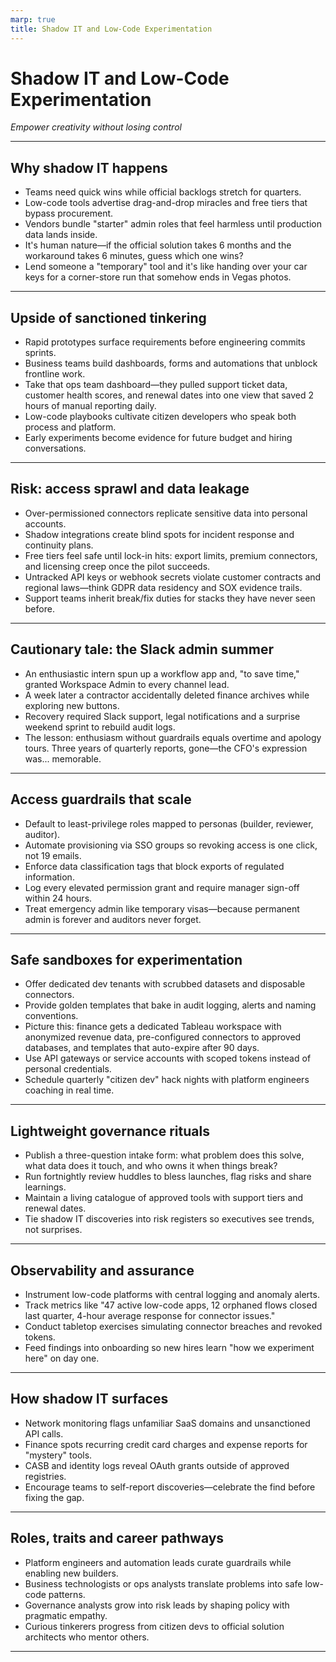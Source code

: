 ```yaml
---
marp: true
title: Shadow IT and Low-Code Experimentation
---
```


# Shadow IT and Low-Code Experimentation
*Empower creativity without losing control*

---

## Why shadow IT happens
- Teams need quick wins while official backlogs stretch for quarters.
- Low-code tools advertise drag-and-drop miracles and free tiers that bypass procurement.
- Vendors bundle "starter" admin roles that feel harmless until production data lands inside.
- It's human nature—if the official solution takes 6 months and the workaround takes 6 minutes, guess which one wins?
- Lend someone a "temporary" tool and it's like handing over your car keys for a corner-store run that somehow ends in Vegas photos.

---

## Upside of sanctioned tinkering
- Rapid prototypes surface requirements before engineering commits sprints.
- Business teams build dashboards, forms and automations that unblock frontline work.
- Take that ops team dashboard—they pulled support ticket data, customer health scores, and renewal dates into one view that saved 2 hours of manual reporting daily.
- Low-code playbooks cultivate citizen developers who speak both process and platform.
- Early experiments become evidence for future budget and hiring conversations.

---

## Risk: access sprawl and data leakage
- Over-permissioned connectors replicate sensitive data into personal accounts.
- Shadow integrations create blind spots for incident response and continuity plans.
- Free tiers feel safe until lock-in hits: export limits, premium connectors, and licensing creep once the pilot succeeds.
- Untracked API keys or webhook secrets violate customer contracts and regional laws—think GDPR data residency and SOX evidence trails.
- Support teams inherit break/fix duties for stacks they have never seen before.

---

## Cautionary tale: the Slack admin summer
- An enthusiastic intern spun up a workflow app and, "to save time," granted Workspace Admin to every channel lead.
- A week later a contractor accidentally deleted finance archives while exploring new buttons.
- Recovery required Slack support, legal notifications and a surprise weekend sprint to rebuild audit logs.
- The lesson: enthusiasm without guardrails equals overtime and apology tours. Three years of quarterly reports, gone—the CFO's expression was... memorable.

---

## Access guardrails that scale
- Default to least-privilege roles mapped to personas (builder, reviewer, auditor).
- Automate provisioning via SSO groups so revoking access is one click, not 19 emails.
- Enforce data classification tags that block exports of regulated information.
- Log every elevated permission grant and require manager sign-off within 24 hours.
- Treat emergency admin like temporary visas—because permanent admin is forever and auditors never forget.

---

## Safe sandboxes for experimentation
- Offer dedicated dev tenants with scrubbed datasets and disposable connectors.
- Provide golden templates that bake in audit logging, alerts and naming conventions.
- Picture this: finance gets a dedicated Tableau workspace with anonymized revenue data, pre-configured connectors to approved databases, and templates that auto-expire after 90 days.
- Use API gateways or service accounts with scoped tokens instead of personal credentials.
- Schedule quarterly "citizen dev" hack nights with platform engineers coaching in real time.

---

## Lightweight governance rituals
- Publish a three-question intake form: what problem does this solve, what data does it touch, and who owns it when things break?
- Run fortnightly review huddles to bless launches, flag risks and share learnings.
- Maintain a living catalogue of approved tools with support tiers and renewal dates.
- Tie shadow IT discoveries into risk registers so executives see trends, not surprises.

---

## Observability and assurance
- Instrument low-code platforms with central logging and anomaly alerts.
- Track metrics like "47 active low-code apps, 12 orphaned flows closed last quarter, 4-hour average response for connector issues."
- Conduct tabletop exercises simulating connector breaches and revoked tokens.
- Feed findings into onboarding so new hires learn "how we experiment here" on day one.

---

## How shadow IT surfaces
- Network monitoring flags unfamiliar SaaS domains and unsanctioned API calls.
- Finance spots recurring credit card charges and expense reports for "mystery" tools.
- CASB and identity logs reveal OAuth grants outside of approved registries.
- Encourage teams to self-report discoveries—celebrate the find before fixing the gap.

---

## Roles, traits and career pathways
- Platform engineers and automation leads curate guardrails while enabling new builders.
- Business technologists or ops analysts translate problems into safe low-code patterns.
- Governance analysts grow into risk leads by shaping policy with pragmatic empathy.
- Curious tinkerers progress from citizen devs to official solution architects who mentor others.

---
